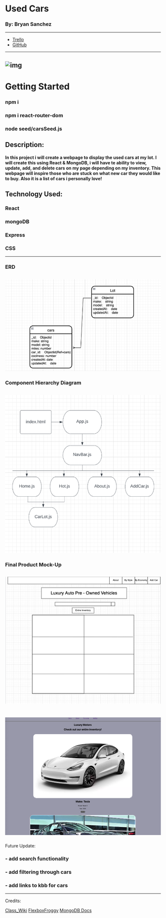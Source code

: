 # Used Cars

### By: Bryan Sanchez

---

- [Trello](https://trello.com/b/65b8L5kQ/u2projectusedcars)
- [GitHub](https://github.com/Bryvn1xx)

---

## ![img](https://di-uploads-pod20.dealerinspire.com/douglasjeepchryslerdodgeram/uploads/2019/03/DOUG_Storefront.jpg)

# Getting Started
### npm i
### npm i react-router-dom
### node seed/carsSeed.js



## Description:

#### In this project i will create a webpage to display the used cars at my lot. I will create this using React & MongoDB, i will have te ability to view, update, add, and delete cars on my page depending on my inventory. This webpage will inspire those who are stuck on what new car they would like to buy. Also it is a list of cars i personally love!

## Technology Used:
### React
### mongoDB
### Express
### CSS

---

### ERD

## ![img](usedcars_img/used_cars_erd.png)

### Component Hierarchy Diagram

## ![img](usedcars_img/comp.hierarchy.png)

### Final Product Mock-Up

## ![img](usedcars_img/final_product.png)

# ![img](usedcars_img/screenshot.png)

Future Update:

### - add search functionality

### - add filtering through cars

### - add links to kbb for cars

---

Credits:

[Class_Wiki](https://github.com/SEI-R-2-22/class_wiki)
[FlexboxFroggy](https://flexboxfroggy.com/)
[MongoDB Docs](https://www.mongodb.com/docs/)
